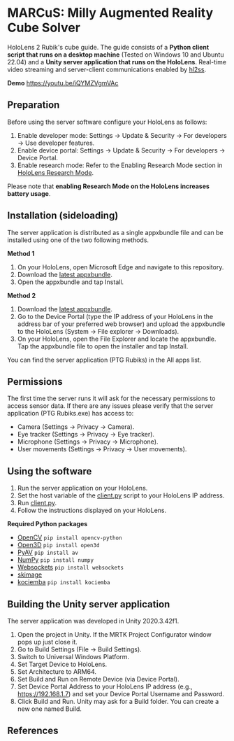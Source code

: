 # MARCuS: Milly Augmented Reality Cube Solver

HoloLens 2 Rubik's cube guide.
The guide consists of a **Python client script that runs on a desktop machine** (Tested on Windows 10 and Ubuntu 22.04) and a **Unity server application that runs on the HoloLens**.
Real-time video streaming and server-client communications enabled by [hl2ss](https://github.com/jdibenes/hl2ss).

**Demo**
https://youtu.be/iQYMZVgmVAc

## Preparation

Before using the server software configure your HoloLens as follows:

1. Enable developer mode: Settings -> Update & Security -> For developers -> Use developer features.
2. Enable device portal: Settings -> Update & Security -> For developers -> Device Portal.
3. Enable research mode: Refer to the Enabling Research Mode section in [HoloLens Research Mode](https://docs.microsoft.com/en-us/windows/mixed-reality/develop/advanced-concepts/research-mode).

Please note that **enabling Research Mode on the HoloLens increases battery usage**.

## Installation (sideloading)

The server application is distributed as a single appxbundle file and can be installed using one of the two following methods.

**Method 1**

1. On your HoloLens, open Microsoft Edge and navigate to this repository.
2. Download the [latest appxbundle](https://github.com/jdibenes/marcus/releases).
3. Open the appxbundle and tap Install.

**Method 2**

1. Download the [latest appxbundle](https://github.com/jdibenes/marcus/releases).
2. Go to the Device Portal (type the IP address of your HoloLens in the address bar of your preferred web browser) and upload the appxbundle to the HoloLens (System -> File explorer -> Downloads).
3. On your HoloLens, open the File Explorer and locate the appxbundle. Tap the appxbundle file to open the installer and tap Install.

You can find the server application (PTG Rubiks) in the All apps list.

## Permissions

The first time the server runs it will ask for the necessary permissions to access sensor data. If there are any issues please verify that the server application (PTG Rubiks.exe) has access to:

- Camera (Settings -> Privacy -> Camera).
- Eye tracker (Settings -> Privacy -> Eye tracker).
- Microphone (Settings -> Privacy -> Microphone).
- User movements (Settings -> Privacy -> User movements).

## Using the software

1. Run the server application on your HoloLens.
2. Set the host variable of the [client.py](https://github.com/jdibenes/marcus/blob/main/guide/client.py) script to your HoloLens IP address.
3. Run [client.py](https://github.com/jdibenes/marcus/blob/main/guide/client.py).
4. Follow the instructions displayed on your HoloLens.

**Required Python packages**

- [OpenCV](https://github.com/opencv/opencv-python) `pip install opencv-python`
- [Open3D](http://www.open3d.org/) `pip install open3d`
- [PyAV](https://github.com/PyAV-Org/PyAV) `pip install av`
- [NumPy](https://numpy.org/) `pip install numpy`
- [Websockets](https://github.com/aaugustin/websockets) `pip install websockets`
- [skimage](https://scikit-image.org/docs/stable/install.html)
- [kociemba](https://github.com/muodov/kociemba) `pip install kociemba`

## Building the Unity server application

The server application was developed in Unity 2020.3.42f1.

1. Open the project in Unity. If the MRTK Project Configurator window pops up just close it.
2. Go to Build Settings (File -> Build Settings).
3. Switch to Universal Windows Platform.
4. Set Target Device to HoloLens.
5. Set Architecture to ARM64.
6. Set Build and Run on Remote Device (via Device Portal).
7. Set Device Portal Address to your HoloLens IP address (e.g., https://192.168.1.7) and set your Device Portal Username and Password.
8. Click Build and Run. Unity may ask for a Build folder. You can create a new one named Build.

## References
